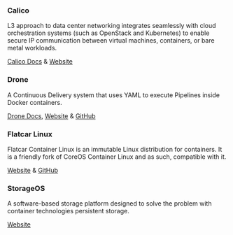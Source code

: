 <!-- <meta>
{
    "title":"Other Tools",
    "description":"Other Container Management Tools",
    "author":"Mo Lawler",
    "github":"usrdev",
    "tag":["Devops", "Integrations", "Containers", "Container Management","Calico","Drone","Flatcar","StorageOS"]
}
</meta> -->

### Calico
L3 approach to data center networking integrates seamlessly with cloud orchestration systems (such as OpenStack and Kubernetes) to enable secure IP communication between virtual machines, containers, or bare metal workloads.

[Calico Docs](http://docs.projectcalico.org/v2.0/introduction/) &
[Website](http://www.projectcalico.org/)

### Drone
A Continuous Delivery system that uses YAML to execute Pipelines inside Docker containers.

[Drone Docs](http://docs.drone.io/installation/),
[Website](http://try.drone.io/) &
[GitHub](https://github.com/drone/drone)

### Flatcar Linux
Flatcar Container Linux is an immutable Linux distribution for containers. It is a friendly fork of CoreOS Container Linux and as such, compatible with it.

[Website](https://www.flatcar-linux.org/) &
[GitHub](https://github.com/flatcar-linux)

### StorageOS
A software-based storage platform designed to solve the problem with container technologies persistent storage.

[Website](hhttps://storageos.com/)
